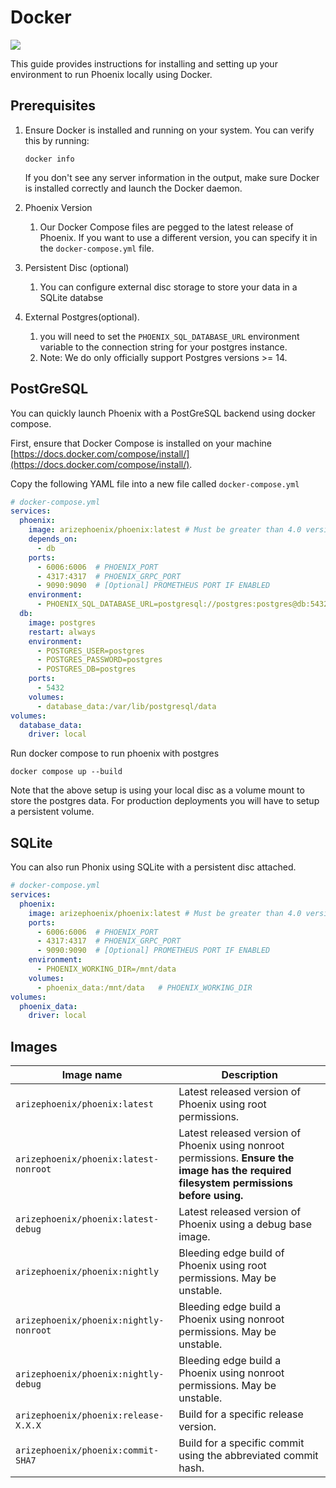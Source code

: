 # Docker

[![](https://camo.githubusercontent.com/63d36979ad4d1307931b2e7388f90bf5c14024b3d43baccfea1dabf890444d54/68747470733a2f2f696d672e736869656c64732e696f2f646f636b65722f762f6172697a6570686f656e69782f70686f656e69783f736f72743d73656d766572266c6f676f3d646f636b6572266c6162656c3d696d61676526636f6c6f723d626c7565)](https://hub.docker.com/r/arizephoenix/phoenix/tags)

This guide provides instructions for installing and setting up your environment to run Phoenix locally using Docker.&#x20;

## Prerequisites

1.  Ensure Docker is installed and running on your system. You can verify this by running:

    ```
    docker info
    ```

    If you don't see any server information in the output, make sure Docker is installed correctly and launch the Docker daemon.
2. Phoenix Version
   1. Our Docker Compose files are pegged to the latest release of Phoenix. If you want to use a different version, you can specify it in the `docker-compose.yml` file.
3. Persistent Disc (optional)
   1. You can configure external disc storage to store your data in a SQLite databse
4. External Postgres(optional).
   1. you will need to set the `PHOENIX_SQL_DATABASE_URL` environment variable to the connection string for your postgres instance.
   2. Note: We do only officially support Postgres versions >= 14.

## PostGreSQL

You can quickly launch Phoenix with a PostGreSQL backend using docker compose.

First, ensure that Docker Compose is installed on your machine [https://docs.docker.com/compose/install/](https://docs.docker.com/compose/install/).

Copy the following YAML file into a new file called `docker-compose.yml`

```yaml
# docker-compose.yml
services:
  phoenix:
    image: arizephoenix/phoenix:latest # Must be greater than 4.0 version to work
    depends_on:
      - db
    ports:
      - 6006:6006  # PHOENIX_PORT
      - 4317:4317  # PHOENIX_GRPC_PORT
      - 9090:9090  # [Optional] PROMETHEUS PORT IF ENABLED
    environment:
      - PHOENIX_SQL_DATABASE_URL=postgresql://postgres:postgres@db:5432/postgres
  db:
    image: postgres
    restart: always
    environment:
      - POSTGRES_USER=postgres
      - POSTGRES_PASSWORD=postgres
      - POSTGRES_DB=postgres
    ports:
      - 5432
    volumes:
      - database_data:/var/lib/postgresql/data
volumes:
  database_data:
    driver: local
```

Run docker compose to run phoenix with postgres

```
docker compose up --build
```

Note that the above setup is using your local disc as a volume mount to store the postgres data. For production deployments you will have to setup a persistent volume.

## SQLite

You can also run Phonix using SQLite with a persistent disc attached.

```yaml
# docker-compose.yml
services:
  phoenix:
    image: arizephoenix/phoenix:latest # Must be greater than 4.0 version to work
    ports:
      - 6006:6006  # PHOENIX_PORT
      - 4317:4317  # PHOENIX_GRPC_PORT
      - 9090:9090  # [Optional] PROMETHEUS PORT IF ENABLED
    environment:
      - PHOENIX_WORKING_DIR=/mnt/data
    volumes:
      - phoenix_data:/mnt/data   # PHOENIX_WORKING_DIR
volumes:
  phoenix_data:
    driver: local
```

## Images

| Image name                             | Description                                                                                                                              |
| -------------------------------------- | ---------------------------------------------------------------------------------------------------------------------------------------- |
| `arizephoenix/phoenix:latest`          | Latest released version of Phoenix using root permissions.                                                                               |
| `arizephoenix/phoenix:latest-nonroot`  | Latest released version of Phoenix using nonroot permissions. **Ensure the image has the required filesystem permissions before using.** |
| `arizephoenix/phoenix:latest-debug`    | Latest released version of Phoenix using a debug base image.                                                                             |
| `arizephoenix/phoenix:nightly`         | Bleeding edge build of Phoenix using root permissions. May be unstable.                                                                  |
| `arizephoenix/phoenix:nightly-nonroot` | Bleeding edge build a Phoenix using nonroot permissions. May be unstable.                                                                |
| `arizephoenix/phoenix:nightly-debug`   | Bleeding edge build a Phoenix using nonroot permissions. May be unstable.                                                                |
| `arizephoenix/phoenix:release-X.X.X`   | Build for a specific release version.                                                                                                    |
| `arizephoenix/phoenix:commit-SHA7`     | Build for a specific commit using the abbreviated commit hash.                                                                           |

